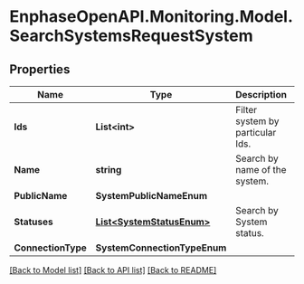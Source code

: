# EnphaseOpenAPI.Monitoring.Model.SearchSystemsRequestSystem

## Properties

Name | Type | Description | Notes
------------ | ------------- | ------------- | -------------
**Ids** | **List&lt;int&gt;** | Filter system by particular Ids. | [optional] 
**Name** | **string** | Search by name of the system. | [optional] 
**PublicName** | **SystemPublicNameEnum** |  | [optional] 
**Statuses** | [**List&lt;SystemStatusEnum&gt;**](SystemStatusEnum.md) | Search by System status. | [optional] 
**ConnectionType** | **SystemConnectionTypeEnum** |  | [optional] 

[[Back to Model list]](../README.md#documentation-for-models) [[Back to API list]](../README.md#documentation-for-api-endpoints) [[Back to README]](../README.md)

